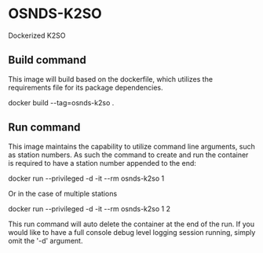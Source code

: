 # OSNDS-K2SO
 Dockerized K2SO
## Build command
 This image will build based on the dockerfile, which utilizes the requirements file for its package dependencies.

docker build --tag=osnds-k2so .

## Run command
 This image maintains the capability to utilize command line arguments, such as station numbers.  As such the command to create and run the container is required to have a station number appended to the end:

docker run --privileged -d -it --rm osnds-k2so 1

Or in the case of multiple stations

docker run --privileged -d -it --rm osnds-k2so 1 2

This run command will auto delete the container at the end of the run.  If you would like to have a full console debug level logging session running, simply omit the '-d' argument.


